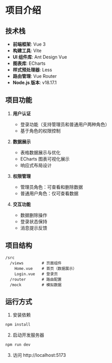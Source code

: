 # 项目介绍

## 技术栈

- **前端框架**: Vue 3
- **构建工具**: Vite
- **UI 组件库**: Ant Design Vue
- **图表库**: ECharts
- **样式预处理器**: Less
- **路由管理**: Vue Router
- **Node.js 版本**: v18.17.1

## 项目功能

1. **用户认证**

   - 登录功能（支持管理员和普通用户两种角色）
   - 基于角色的权限控制

2. **数据展示**

   - 表格数据展示与优化
   - ECharts 图表可视化展示
   - 响应式布局设计

3. **权限管理**

   - 管理员角色：可查看和删除数据
   - 普通用户角色：仅可查看数据

4. **交互功能**
   - 数据删除操作
   - 登录状态保持
   - 消息提示反馈

## 项目结构

```
/src
  /views        # 页面组件
    Home.vue    # 首页（数据展示）
    Login.vue   # 登录页
  /router       # 路由配置
  /mock         # 模拟数据
```

## 运行方式

1. 安装依赖

```bash
npm install
```

2. 启动开发服务器

```bash
npm run dev
```

3. 访问 http://localhost:5173
